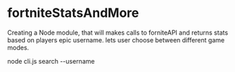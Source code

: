 # fortniteStatsAndMore
Creating a Node module, that will makes calls to forniteAPI and returns stats based on players epic username. lets user choose between different game modes. 

node cli.js search --username <epic account username> 
